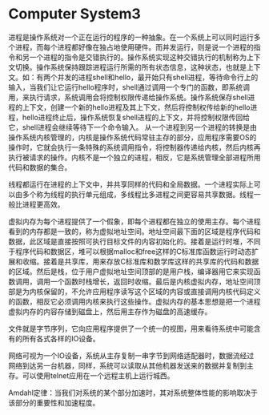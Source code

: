 # Computer System3

​            进程是操作系统对一个正在运行的程序的一种抽象。在一个系统上可以同时运行多个进程，而每个进程都好像在独占地使用硬件。而并发运行，则是说一个进程的指令和另一个进程的指令是交错执行的。操作系统实现这种交错执行的机制称为上下文切换。操作系统保持跟踪进程运行所需的所有状态信息，这种状态，也就是上下文。如：有两个并发的进程shell和hello，最开始只有shell进程，等待命令行上的输入，当我们让它运行hello程序时，shell通过调用一个专门的函数，即系统调用，来执行请求，系统调用会将控制权限传递给操作系统。操作系统保存shell进程的上下文，创建一个新的hello进程及其上下文，然后将控制权传给新的hello进程，hello进程终止后，操作系统恢复shell进程的上下文，并将控制权限传回给它，shell进程会继续等待下一个命令输入。 从一个进程到另一个进程的转换是由操作系统内核管理的，内核是操作系统代码常驻主存的部分，应用程序需要OS的操作时，它就会执行一条特殊的系统调用指令，将控制器传递给内核，然后内核再执行被请求的操作。内核不是一个独立的进程，相反，它是系统管理全部进程所用代码和数据的集合。

​              线程都运行在进程的上下文中，并共享同样的代码和全局数据。一个进程实际上可以由多个称为线程的执行单元组成，多线程比多进程之间更容易共享数据。线程一般比进程更高效。

​               虚拟内存为每个进程提供了一个假象，即每个进程都在独立的使用主存。每个进程看到的内存都是一致的，称为虚拟地址空间。地址空间最下面的区域是程序代码和数据，此区域是直接按照可执行目标文件的内容初始化的。接着是运行时堆，不同于程序代码和数据区，堆可以根据malloc和free这样的C标准库函数运行时动态扩展和收缩。接着是共享库，用来存放C标准库和数学库这样的共享库的代码和数据的区域。然后是栈，位于用户虚拟地址空间顶部的是用户栈，编译器用它来实现函数调用，调用一个函数时栈增长，返回时收缩。最后是内核虚拟内存，地址空间顶部是为内核保留的，不允许应用程序读写这个区域的内容或直接调用内核代码定义的函数，相反它必须调用内核来执行这些操作。虚拟内存的基本思想是把一个进程虚拟内存的内容存储到磁盘上，然后用主存作为磁盘的高速缓存。

​               文件就是字节序列，它向应用程序提供了一个统一的视图，用来看待系统中可能含有的所有各式各样的IO设备。

​              网络可视为一个IO设备，系统从主存复制一串字节到网络适配器时，数据流经过网络到达另一台机器，同样，系统可以读取从其他机器发送来的数据并复制到主存。可以使用telnet应用在一个远程主机上运行城西。

​              Amdahl定律：当我们对系统的某个部分加速时，其对系统整体性能的影响取决于该部分的重要性和加速程度。